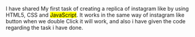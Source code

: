 I have shared My first task of creating a replica of instagram like by using HTML5, CSS and <mark>JavaScript</mark>.
It works in the same way of instagram like button when we double Click it will work, and also i have given the code regarding the task i have done.

